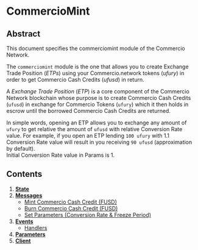 <!--
order: 0
title: Commerciomint Overview
parent:
  title: "commerciomint"
-->

# CommercioMint 

## Abstract

This document specifies the commerciomint module of the Commercio Network.

The `commerciomint` module is the one that allows you to create Exchange Trade Position (*ETPs*) using your 
Commercio.network tokens (*ufury*) in order to get Commercio Cash Credits (*ufusd*) in return.

A *Exchange Trade Position* (*ETP*) is a core component of the Commercio Network blockchain whose purpose is to
create Commercio Cash Credits (`ufusd`) in exchange for Commercio Tokens (`ufury`) which it then holds in
escrow until the borrowed Commercio Cash Credits are returned.

In simple words, opening an ETP allows you to exchange any amount of `ufury` to get relative the amount of `ufusd` with relative Conversion Rate value. 
For example, if you open an ETP lending `100 ufury` with 1.1 Conversion Rate value will result in you receiving `90 ufusd` (approximation by default).  
Initial Conversion Rate value in Params is 1. 

## Contents

1. **[State](01_state.md)**
2. **[Messages](02_messages.md)**
   - [Mint Commercio Cash Credit (FUSD)](02_messages.md#mint-commercio-cash-credit-(FUSD))
   - [Burn Commercio Cash Credit (FUSD)](02_messages.md#burn-commercio-cash-credit-(FUSD))
   - [Set Parameters (Conversion Rate & Freeze Period)](02_messages.md#set-parameters-(conversion-rate-&-freeze-period))
3. **[Events](03_events.md)**
   - [Handlers](03_events.md#handlers)
4. **[Parameters](04_params.md)**
5. **[Client](05_client.md)**